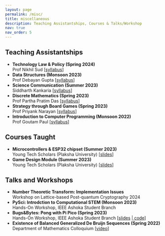 ```yaml
---
layout: page
permalink: /misc/
title: miscellaneous
description: Teaching Assistantships, Courses & Talks/Workshop
nav: true
nav_order: 5
---
```


## Teaching Assistantships

- **Technology Law & Policy (Spring 2024)**<br/>
  Prof Nikhil Sud [[syllabus](../assets/pdf/techlaw.pdf)]
- **Data Structures (Monsoon 2023)**<br/>
  Prof Debayan Gupta [[syllabus](../assets/pdf/DataStructures.pdf)] 
- **Science Communication (Summer 2023)**<br/>
  Siddharth Kankaria [[syllabus](../assets/pdf/ScienceComm.pdf)] 
- **Discrete Mathematics (Spring 2023)**<br/>
  Prof Partha Pratim Das [[syllabus](../assets/pdf/DiscreteMathematics.pdf)] 
- **Strategy through Board Games (Spring 2023)**<br/>
  Prof Priyank Narayan [[syllabus](../assets/pdf/STBG.pdf)] 
- **Introduction to Computer Programming (Monsoon 2022)**<br/>
  Prof Goutam Paul [[syllabus](../assets/pdf/ICP.pdf)] 

## Courses Taught

- **Microcontrollers & ESP32 chipset (Summer 2023)**<br/>
  Young Tech Scholars (Plaksha University) [[slides](../assets/pdf/Microcontroller.pdf)]
- **Game Design Module (Summer 2023)**<br/>
  Young Tech Scholars (Plaksha University) [[slides](../assets/pdf/GameDesign.pdf)]

## Talks and Workshops

- **Number Theoretic Transform: Implementation Issues**<br/>
  Workshop on Lattice-based Post-quantum Cryptography 2024
- **PySci: Introdction to Computational STEM (Monsoon 2023)**<br/>
  Hands-On Workshop, IEEE Ashoka Student Branch
- **Bugs&Bytes: Pong with Pi Pico (Spring 2023)**<br/>
  Hands-On Workshop, IEEE Ashoka Student Branch [[slides](../assets/pdf/PiPong.pdf) [| code](https://github.com/bhumikamittal7/Python-Projects/blob/main/picopong.py)]
- **Existence of Balanced Generalized De Bruijn Sequences (Spring 2022)**<br/>
  Department of Mathematics Colloquium [[video](https://www.youtube.com/watch?v=loDKHJ98rWM&list=PLaTCrA79FLSxwfBlJCTS9-YKd7N7h9Ejl)]